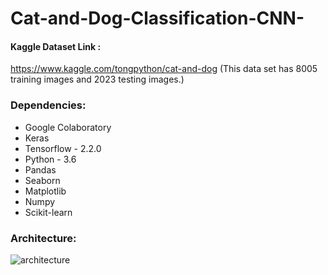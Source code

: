 # Cat-and-Dog-Classification-CNN-

#### Kaggle Dataset Link :
https://www.kaggle.com/tongpython/cat-and-dog
(This data set has 8005 training images and 2023 testing images.)

### Dependencies:
* Google Colaboratory
* Keras 
* Tensorflow - 2.2.0
* Python - 3.6
* Pandas 
* Seaborn 
* Matplotlib
* Numpy 
* Scikit-learn 

### Architecture:
![architecture](https://user-images.githubusercontent.com/64924874/84651552-c7451480-af27-11ea-84b1-a3661de0d4bb.jpg)

